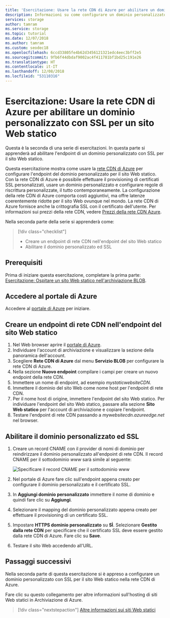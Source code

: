```yaml
---
title: 'Esercitazione: Usare la rete CDN di Azure per abilitare un dominio personalizzato con SSL per un sito Web statico - Archiviazione di Azure'
description: Informazioni su come configurare un dominio personalizzato per l'hosting di siti Web statici.
services: storage
author: tamram
ms.service: storage
ms.topic: tutorial
ms.date: 12/07/2018
ms.author: tamram
ms.custom: seodec18
ms.openlocfilehash: 6ccd33805fe4b62d3456121321edc4eec3bff2e5
ms.sourcegitcommit: 9fb6f44dbdaf9002ac4f411781bf1bd25c191e26
ms.translationtype: HT
ms.contentlocale: it-IT
ms.lasthandoff: 12/08/2018
ms.locfileid: "53110316"
---
```

# <a name="tutorial-use-azure-cdn-to-enable-a-custom-domain-with-ssl-for-a-static-website"></a>Esercitazione: Usare la rete CDN di Azure per abilitare un dominio personalizzato con SSL per un sito Web statico

Questa è la seconda di una serie di esercitazioni. In questa parte si apprenderà ad abilitare l'endpoint di un dominio personalizzato con SSL per il sito Web statico. 

Questa esercitazione mostra come usare la [rete CDN di Azure](../../cdn/cdn-overview.md) per configurare l'endpoint del dominio personalizzato per il sito Web statico. Con la rete CDN di Azure è possibile effettuare il provisioning di certificati SSL personalizzati, usare un dominio personalizzato e configurare regole di riscrittura personalizzate, il tutto contemporaneamente. La configurazione della rete CDN di Azure comporta costi aggiuntivi, ma offre latenze coerentemente ridotte per il sito Web ovunque nel mondo. La rete CDN di Azure fornisce anche la crittografia SSL con il certificato dell'utente. Per informazioni sui prezzi della rete CDN, vedere [Prezzi della rete CDN Azure](https://azure.microsoft.com/pricing/details/cdn/).

Nella seconda parte della serie si apprenderà come:

> [!div class="checklist"]
> * Creare un endpoint di rete CDN nell'endpoint del sito Web statico
> * Abilitare il dominio personalizzato ed SSL

## <a name="prerequisites"></a>Prerequisiti

Prima di iniziare questa esercitazione, completare la prima parte: [Esercitazione: Ospitare un sito Web statico nell'archiviazione BLOB](storage-blob-static-website-host.md). 

## <a name="sign-in-to-the-azure-portal"></a>Accedere al portale di Azure

Accedere al [portale di Azure](https://portal.azure.com/) per iniziare.

## <a name="create-a-cdn-endpoint-on-the-static-website-endpoint"></a>Creare un endpoint di rete CDN nell'endpoint del sito Web statico

1. Nel Web browser aprire il [portale di Azure](https://portal.azure.com/). 
1. Individuare l'account di archiviazione e visualizzare la sezione della panoramica dell'account.
1. Scegliere **Rete CDN di Azure** dal menu **Servizio BLOB** per configurare la rete CDN di Azure.
1. Nella sezione **Nuovo endpoint** compilare i campi per creare un nuovo endpoint della rete CDN.
1. Immettere un nome di endpoint, ad esempio *mystaticwebsiteCDN*.
1. Immettere il dominio del sito Web come nome host per l'endpoint di rete CDN.
1. Per il nome host di origine, immettere l'endpoint del sito Web statico. Per individuare l'endpoint del sito Web statico, passare alla sezione **Sito Web statico** per l'account di archiviazione e copiare l'endpoint. 
1. Testare l'endpoint di rete CDN passando a *mywebsitecdn.azureedge.net* nel browser.

## <a name="enable-custom-domain-and-ssl"></a>Abilitare il dominio personalizzato ed SSL

1. Creare un record CNAME con il provider di nomi di dominio per reindirizzare il dominio personalizzato all'endpoint di rete CDN. Il record CNAME per il sottodominio *www* sarà simile al seguente:

    ![Specificare il record CNAME per il sottodominio www](media/storage-blob-static-website-custom-domain/subdomain-cname-record.png)

1. Nel portale di Azure fare clic sull'endpoint appena creato per configurare il dominio personalizzato e il certificato SSL.
1. In **Aggiungi dominio personalizzato** immettere il nome di dominio e quindi fare clic su **Aggiungi**.
1. Selezionare il mapping del dominio personalizzato appena creato per effettuare il provisioning di un certificato SSL.
1. Impostare **HTTPS dominio personalizzato** su **SÌ**. Selezionare **Gestito dalla rete CDN** per specificare che il certificato SSL deve essere gestito dalla rete CDN di Azure. Fare clic su **Save**.
1. Testare il sito Web accedendo all'URL.

## <a name="next-steps"></a>Passaggi successivi

Nella seconda parte di questa esercitazione si è appreso a configurare un dominio personalizzato con SSL per il sito Web statico nella rete CDN di Azure.

Fare clic su questo collegamento per altre informazioni sull'hosting di siti Web statici in Archiviazione di Azure.

> [!div class="nextstepaction"]
> [Altre informazioni sui siti Web statici](storage-blob-static-website.md)
